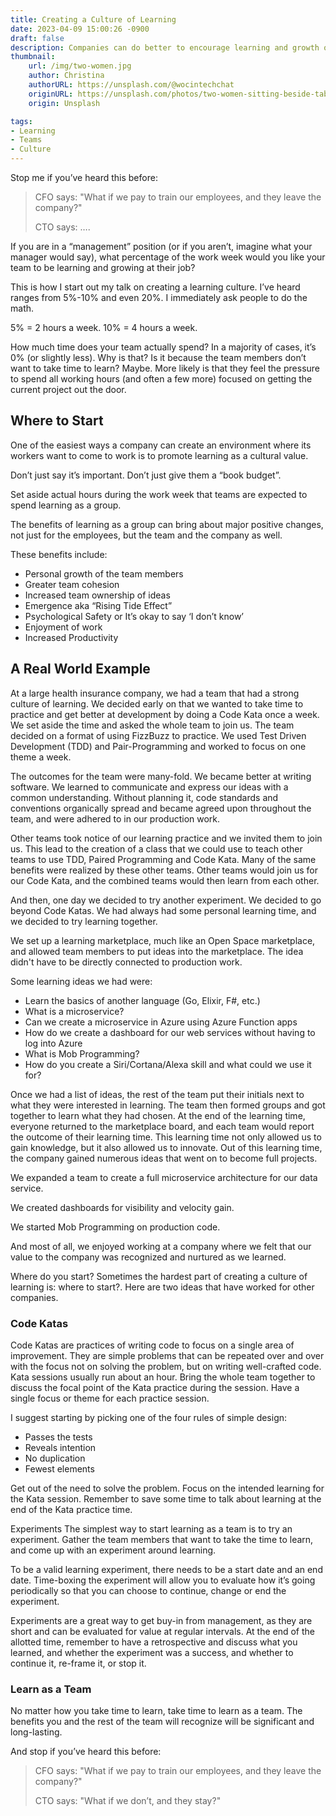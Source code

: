 ```yaml
---
title: Creating a Culture of Learning
date: 2023-04-09 15:00:26 -0900
draft: false
description: Companies can do better to encourage learning and growth of their employees.
thumbnail:
    url: /img/two-women.jpg
    author: Christina
    authorURL: https://unsplash.com/@wocintechchat
    originURL: https://unsplash.com/photos/two-women-sitting-beside-table-and-talking-LQ1t-8Ms5PY
    origin: Unsplash

tags:
- Learning
- Teams
- Culture
---
```


Stop me if you’ve heard this before:

> CFO says: "What if we pay to train our employees, and they leave the company?"
>
> CTO says: ….

If you are in a “management” position (or if you aren’t, imagine what your manager would say), what percentage of the
work week would you like your team to be learning and growing at their job?

This is how I start out my talk on creating a learning culture. I’ve heard ranges from 5%-10% and even 20%. I
immediately ask people to do the math.

5% = 2 hours a week. 10% = 4 hours a week.

How much time does your team actually spend? In a majority of cases, it’s 0% (or slightly less). Why is that? Is it
because the team members don’t want to take time to learn? Maybe. More likely is that they feel the pressure to spend
all working hours (and often a few more) focused on getting the current project out the door.

## Where to Start

One of the easiest ways a company can create an environment where its workers want to come to work is to promote
learning as a cultural value.

Don’t just say it’s important. Don’t just give them a “book budget”.

Set aside actual hours during the work week that teams are expected to spend learning as a group.

The benefits of learning as a group can bring about major positive changes, not just for the employees, but the team and
the company as well.

These benefits include:

* Personal growth of the team members
* Greater team cohesion
* Increased team ownership of ideas
* Emergence aka “Rising Tide Effect”
* Psychological Safety or It’s okay to say ‘I don’t know’
* Enjoyment of work
* Increased Productivity

## A Real World Example

At a large health insurance company, we had a team that had a strong culture of learning. We decided early on that we
wanted to take time to practice and get better at development by doing a Code Kata once a week. We set aside the time
and asked the whole team to join us. The team decided on a format of using FizzBuzz to practice. We used Test Driven
Development (TDD) and Pair-Programming and worked to focus on one theme a week.

The outcomes for the team were many-fold. We became better at writing software. We learned to communicate and express
our ideas with a common understanding. Without planning it, code standards and conventions organically spread and became
agreed upon throughout the team, and were adhered to in our production work.

Other teams took notice of our learning practice and we invited them to join us. This lead to the creation of a class
that we could use to teach other teams to use TDD, Paired Programming and Code Kata. Many of the same benefits were
realized by these other teams. Other teams would join us for our Code Kata, and the combined teams would then learn from
each other.

And then, one day we decided to try another experiment. We decided to go beyond Code Katas. We had always had some
personal learning time, and we decided to try learning together.

We set up a learning marketplace, much like an Open Space marketplace, and allowed team members to put ideas into the
marketplace. The idea didn't have to be directly connected to production work.

Some learning ideas we had were:

* Learn the basics of another language (Go, Elixir, F#, etc.)
* What is a microservice?
* Can we create a microservice in Azure using Azure Function apps
* How do we create a dashboard for our web services without having to log into Azure
* What is Mob Programming?
* How do you create a Siri/Cortana/Alexa skill and what could we use it for?

Once we had a list of ideas, the rest of the team put their initials next to what they were interested in learning. The
team then formed groups and got together to learn what they had chosen. At the end of the learning time, everyone
returned to the marketplace board, and each team would report the outcome of their learning time. This learning time not
only allowed us to gain knowledge, but it also allowed us to innovate. Out of this learning time, the company gained
numerous ideas that went on to become full projects.

We expanded a team to create a full microservice architecture for our data service.

We created dashboards for visibility and velocity gain.

We started Mob Programming on production code.

And most of all, we enjoyed working at a company where we felt that our value to the company was recognized and nurtured
as we learned.

Where do you start?
Sometimes the hardest part of creating a culture of learning is: where to start?. Here are two ideas that have worked
for other companies.

### Code Katas

Code Katas are practices of writing code to focus on a single area of improvement. They are simple problems that can be
repeated over and over with the focus not on solving the problem, but on writing well-crafted code. Kata sessions
usually run about an hour. Bring the whole team together to discuss the focal point of the Kata practice during the
session. Have a single focus or theme for each practice session.

I suggest starting by picking one of the four rules of simple design:

* Passes the tests
* Reveals intention
* No duplication
* Fewest elements

Get out of the need to solve the problem. Focus on the intended learning for the Kata session. Remember to save some
time to talk about learning at the end of the Kata practice time.

Experiments
The simplest way to start learning as a team is to try an experiment. Gather the team members that want to take the time
to learn, and come up with an experiment around learning.

To be a valid learning experiment, there needs to be a start date and an end date. Time-boxing the experiment will allow
you to evaluate how it’s going periodically so that you can choose to continue, change or end the experiment.

Experiments are a great way to get buy-in from management, as they are short and can be evaluated for value at regular
intervals. At the end of the allotted time, remember to have a retrospective and discuss what you learned, and whether
the experiment was a success, and whether to continue it, re-frame it, or stop it.

### Learn as a Team

No matter how you take time to learn, take time to learn as a team. The benefits you and the rest of the team will
recognize will be significant and long-lasting.

And stop if you’ve heard this before:

> CFO says: "What if we pay to train our employees, and they leave the company?"
>
> CTO says: "What if we don’t, and they stay?"
